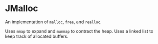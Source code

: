# JMalloc

An implementation of `malloc`, `free`, and `realloc`.

Uses `mmap` to expand and `munmap` to contract the heap.
Uses a linked list to keep track of allocated buffers.
